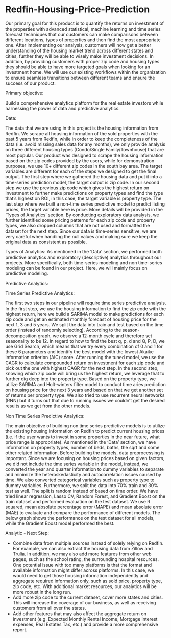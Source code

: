 # Redfin-Housing-Price-Prediction

Our primary goal for this product is to quantify the returns on investment of the properties with advanced statistical, machine learning and time series forecast techniques that our customers can make comparisons between different locations, types of properties and then find the most appropriate one.  After implementing our analysis, customers will now get a better understanding of the housing market trend across different states and cities, further they will be able to wisely make investment decisions. In addition, by providing customers with proper zip code and housing types they should be able to have more targeted goals when looking for an investment home. We will use our existing workflows within the organization to ensure seamless transitions between different teams and ensure the success of our product. 

Primary objective: 

Build a comprehensive analytics platform for the real estate investors while harnessing the power of data and predictive analytics. 

Data:

The data that we are using in this project is the housing information from Redfin. We scrape all housing information of the sold properties with the past 5 years from Redfin, while in order to keep the completeness of the data (i.e. avoid missing sales data for any months), we only provide analysis on three different housing types (Condo/Single Family/Townhouse) that are most popular. Our product was designed to scrape the housing information based on the zip codes provided by the users, while for demonstration purposes, we use 10+ different zip codes in the south bay area. The target variables are different for each of the steps we designed to get the final output. The first step where we gathered the housing data and put it into a time-series prediction model, the target output is zip code. In our second step we use the previous zip code which gives the highest return on investment to further make predictions on property types and find the type that’s highest on ROI, in this case, the target variable is property type. The last step where we built a non-time series predictive model to predict listing prices, the target variable here is price. More details will be provided in the ‘Types of Analytics’ section.
By conducting exploratory data analysis, we further identified some pricing patterns for each zip code and property types, we also dropped columns that are not used and formatted the dataset for the next step. Since our data is time-series sensitive, we are very careful when handling the null values and making sure we keep the original data as consistent as possible. 

Types of Analytics:
As mentioned in the ‘Data’  section, we performed both predictive analytics and exploratory (descriptive) analytics throughout our projects. More specifically, both time-series modeling and non time-series modeling can be found in our project. Here, we will mainly focus on predictive modeling. 

Predictive Analytics:

Time Series Predictive Analytics:

The first two steps in our pipeline will require time series predictive analysis. In the first step, we use the housing information to find the zip code with the highest return, here we build a SARIMA model to make predictions for each zip code and get an estimated monthly forecast of housing price for the next 1, 3 and 5 years. We split the data into train and test based on the time order (instead of randomly selecting). According to the season-decomposition graph, we observe a 12-month cycle and therefore set seasonality to be 12. In regard to how to find the best q, p, d and Q, P, D, we use Grid Search, which means that we try every combination of 0 and 1 for these 6 parameters and identify the best model with the lowest Akaike information criterion (AIC) score. After running the tuned model, we use the CAGR to calculate compounded return on investment for each zip code and pick out the one with highest CAGR for the next step. 
In the second step, knowing which zip code will bring us the highest return, we leverage that to further dig deep into the property type. Based on the property type, we utilize SARIMA and Holt-winters filter model to conduct time aries prediction on housing price for the next 3 years and based on that we get another set of returns per property type. We also tried to use recurrent neural networks (RNN) but it turns out that due to running issues we couldn’t get the desired results as we get from the other models. 

Non Time Series Predictive Analytics:

The main objective of building non time series predictive models is to utilize the existing housing information on Redfin to predict current housing prices (i.e. if the user wants to invest in some properties in the near future, what price range is appropriate). As mentioned in the ‘Data’ section, we have information on property types, number of beds, baths, the sqrt and some other related information. Before building the models, data preprocessing is important. Since we are focusing on housing prices based on given factors, we did not include the time series variable in the model, instead, we converted the year and quarter information to dummy variables to separate and minimize the heteroskedasticity and autocorrelation issues caused by time. We also converted categorical variables such as property type to dummy variables. Furthermore, we split the data into 70% train and 30% test as well. The split is random instead of based on time order. We have tried linear regression, Lasso CV, Random Forest, and Gradient Boost on the train dataset and performed evaluation on the test dataset. We use R squared, mean absolute percentage error (MAPE) and mean absolute error (MAE) to evaluate and compare the performance of different models. The below graph shows the performance on the test dataset for all models, while the Gradient Boost model performed the best. 

Analytic - Next Step:
- Combine data from multiple sources instead of solely relying on Redfin. For example, we can also extract the housing data from Zillow and Trulia. In addition, we may also add more features from other web pages, such as the school rating, the surrounding hospital resources. One potential issue with too many platforms is that the format and available information might differ across platforms. In this case, we would need to get those housing information independently and aggregate required information only, such as sold price, property type, zip code, etc. With additional market resources, our analytics will be more robust in the long run.
- Add more zip code to the current dataset, cover more states and cities. This will increase the coverage of our business, as well as receiving customers from all over the states. 
- Add other features that may also affect the aggregate return on investment (e.g.  Expected Monthly Rental Income, Mortgage interest expenses, Real Estates Tax, etc.) and provide a more comprehensive report.
